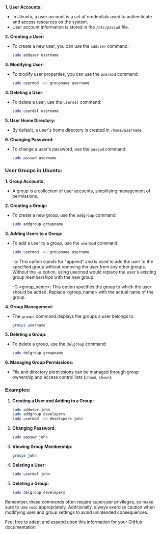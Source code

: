 
**1. User Accounts:**
   - In Ubuntu, a user account is a set of credentials used to authenticate and access resources on the system.
   - User account information is stored in the `/etc/passwd` file.

**2. Creating a User:**
   - To create a new user, you can use the `adduser` command:
     ```bash
     sudo adduser username
     ```

**3. Modifying User:**
   - To modify user properties, you can use the `usermod` command:
     ```bash
     sudo usermod -aG groupname username
     ```

**4. Deleting a User:**
   - To delete a user, use the `userdel` command:
     ```bash
     sudo userdel username
     ```

**5. User Home Directory:**
   - By default, a user's home directory is created in `/home/username`.

**6. Changing Password:**
   - To change a user's password, use the `passwd` command:
     ```bash
     sudo passwd username
     ```

### User Groups in Ubuntu:

**1. Group Accounts:**
   - A group is a collection of user accounts, simplifying management of permissions.

**2. Creating a Group:**
   - To create a new group, use the `addgroup` command:
     ```bash
     sudo addgroup groupname
     ```

**3. Adding Users to a Group:**
   - To add a user to a group, use the `usermod` command:
     ```bash
     sudo usermod -aG groupname username
     ```
     -a: This option stands for "append" and is used to add the user to the specified group without removing the user from any other groups. Without the -a option, using usermod would replace the user's existing group memberships with the new group.

     -G <group_name>: This option specifies the group to which the user should be added. Replace <group_name> with the actual name of the group.

**4. Group Management:**
   - The `groups` command displays the groups a user belongs to:
     ```bash
     groups username
     ```

**5. Deleting a Group:**
   - To delete a group, use the `delgroup` command:
     ```bash
     sudo delgroup groupname
     ```

**6. Managing Group Permissions:**
   - File and directory permissions can be managed through group ownership and access control lists (`chmod`, `chown`).

### Examples:

1. **Creating a User and Adding to a Group:**
   ```bash
   sudo adduser john
   sudo addgroup developers
   sudo usermod -aG developers john
   ```

2. **Changing Password:**
   ```bash
   sudo passwd john
   ```

3. **Viewing Group Membership:**
   ```bash
   groups john
   ```

4. **Deleting a User:**
   ```bash
   sudo userdel john
   ```

5. **Deleting a Group:**
   ```bash
   sudo delgroup developers
   ```

Remember, these commands often require superuser privileges, so make sure to use `sudo` appropriately. Additionally, always exercise caution when modifying user and group settings to avoid unintended consequences.

Feel free to adapt and expand upon this information for your GitHub documentation.